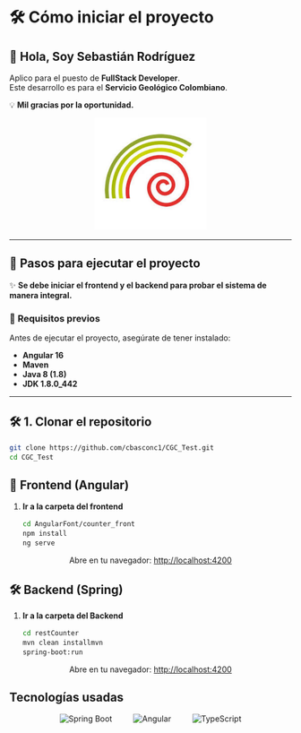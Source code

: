# 🛠️ Cómo iniciar el proyecto

## 👋 Hola, Soy Sebastián Rodríguez
Aplico para el puesto de **FullStack Developer**.  
Este desarrollo es para el **Servicio Geológico Colombiano**.  

💡 **Mil gracias por la oportunidad.**  

<p align="center">
  <img src="https://raw.githubusercontent.com/cbasconc1/CGC_Test/main/sgc.jpg" alt="Descripción de la imagen" width="200">
</p>

---

## 🚀 Pasos para ejecutar el proyecto

✨ **Se debe iniciar el frontend y el backend para probar el sistema de manera integral.**  

### 📌 **Requisitos previos**
Antes de ejecutar el proyecto, asegúrate de tener instalado:  
- **Angular 16**  
- **Maven**  
- **Java 8 (1.8)**  
- **JDK 1.8.0_442**  

---

## 🛠️ **1. Clonar el repositorio**
```bash
git clone https://github.com/cbasconc1/CGC_Test.git
cd CGC_Test
```
## 🎨 Frontend (Angular)

1. **Ir a la carpeta del frontend**  
   ```bash
   cd AngularFont/counter_front
   npm install
   ng serve
   ```
<div align="center"> Abre en tu navegador: <a href="http://localhost:4200">http://localhost:4200</a> </div>

## 🛠️ Backend (Spring)

1. **Ir a la carpeta del Backend**
   ```bash
   cd restCounter
   mvn clean installmvn
   spring-boot:run
   ```
<div align="center"> Abre en tu navegador: <a href="http://localhost:4200">http://localhost:4200</a> </div>


<h2 align="left">Tecnologías usadas</h2>

<p align="center">
  <img src="https://cdn.jsdelivr.net/gh/devicons/devicon/icons/spring/spring-original.svg" height="50" alt="Spring Boot"/>
  <img width="30"/>
  <img src="https://cdn.jsdelivr.net/gh/devicons/devicon/icons/angularjs/angularjs-original.svg" height="50" alt="Angular"/>
  <img width="30"/>
  <img src="https://cdn.jsdelivr.net/gh/devicons/devicon/icons/typescript/typescript-original.svg" height="50" alt="TypeScript"/>
</p>
